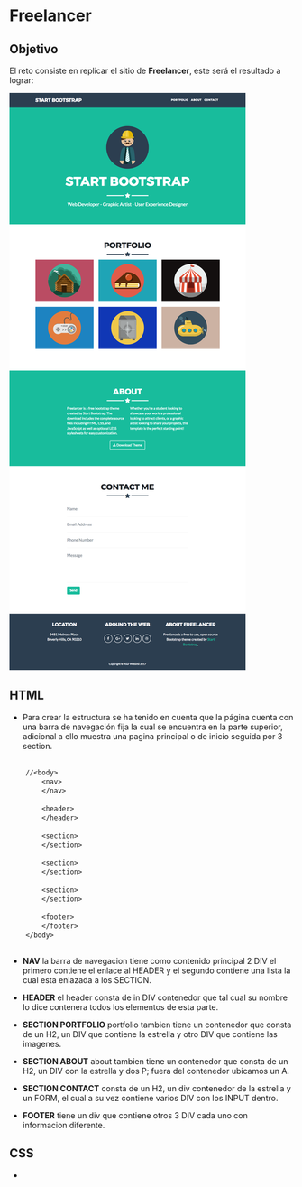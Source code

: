 # Freelancer

## Objetivo

El reto consiste en replicar el sitio de **Freelancer**, este será el resultado
a lograr:

![Freelancer Website](docs/fullpage.png)

## HTML

* Para crear la estructura se ha tenido en cuenta que la página cuenta con una barra de navegación fija la cual se encuentra en la parte superior, adicional a ello muestra una pagina principal o de inicio seguida por 3 section.

```
		
	//<body>
        <nav>
        </nav>

        <header>
        </header>

        <section>
        </section>

        <section>
        </section>

        <section>
        </section>

        <footer>
        </footer>
    </body>
		
```

* **NAV** la barra de navegacion tiene como contenido principal 2 DIV el primero contiene el enlace al HEADER y el segundo contiene una lista la cual esta enlazada a los SECTION.

* **HEADER** el header consta de in DIV contenedor que tal cual su nombre lo dice contenera todos los elementos de esta parte.

* **SECTION PORTFOLIO** portfolio tambien tiene un contenedor que consta de un H2, un DIV que contiene la estrella y otro DIV que contiene las imagenes.

* **SECTION ABOUT** about tambien tiene un contenedor que consta de un H2, un DIV con la estrella y dos P; fuera del contenedor ubicamos un A.

* **SECTION CONTACT** consta de un H2, un div contenedor de la estrella y un FORM, el cual a su vez contiene varios DIV con los INPUT dentro.

* **FOOTER** tiene un div que contiene otros 3 DIV cada uno con informacion diferente.

## CSS

* 
